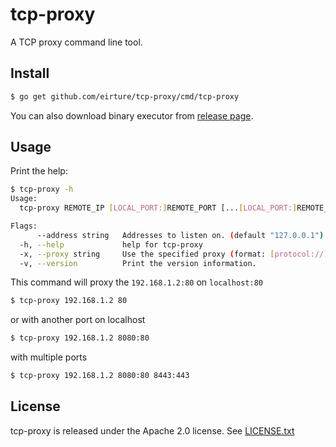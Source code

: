 # tcp-proxy

A TCP proxy command line tool.

## Install

```sh
$ go get github.com/eirture/tcp-proxy/cmd/tcp-proxy
```

You can also download binary executor from [release page](https://github.com/eirture/tcp-proxy/releases).

## Usage

Print the help:

```sh
$ tcp-proxy -h
Usage:
  tcp-proxy REMOTE_IP [LOCAL_PORT:]REMOTE_PORT [...[LOCAL_PORT:]REMOTE_PORT_N] [flags]

Flags:
      --address string   Addresses to listen on. (default "127.0.0.1")
  -h, --help             help for tcp-proxy
  -x, --proxy string     Use the specified proxy (format: [protocol://]host[:port]).
  -v, --version          Print the version information.
```

This command will proxy the `192.168.1.2:80` on `localhost:80`

```sh
$ tcp-proxy 192.168.1.2 80
```

or with another port on localhost

```sh
$ tcp-proxy 192.168.1.2 8080:80
```

with multiple ports

```sh
$ tcp-proxy 192.168.1.2 8080:80 8443:443
```

## License

tcp-proxy is released under the Apache 2.0 license. See [LICENSE.txt](/LICENSE.txt)
